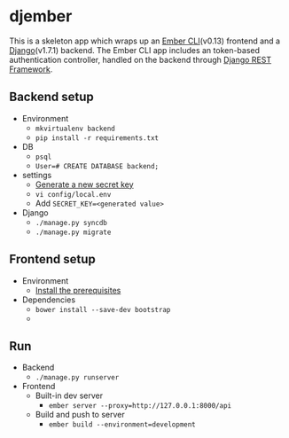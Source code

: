 djember
=======

This is a skeleton app which wraps up an [Ember CLI](http://www.ember-cli.com/)(v0.13) frontend and a [Django](https://www.djangoproject.com/)(v1.7.1) backend. The Ember CLI app includes an token-based authentication controller, handled on the backend through [Django REST Framework](http://www.django-rest-framework.org/).

## Backend setup
* Environment
    * `mkvirtualenv backend`
    * `pip install -r requirements.txt`
* DB
    * `psql`
    * `User=# CREATE DATABASE backend;`
* settings
    * [Generate a new secret key](http://www.miniwebtool.com/django-secret-key-generator/)
    * `vi config/local.env`
    * Add `SECRET_KEY=<generated value>`
* Django
    * `./manage.py syncdb`
    * `./manage.py migrate`

## Frontend setup
* Environment
    * [Install the prerequisites](http://www.ember-cli.com/#getting-started)
* Dependencies
    * `bower install --save-dev bootstrap`
    * 

## Run
* Backend
    * `./manage.py runserver`
* Frontend
    * Built-in dev server
        * `ember server --proxy=http://127.0.0.1:8000/api`
    * Build and push to server
        * `ember build --environment=development`
